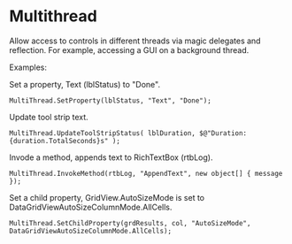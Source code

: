 # Multithread

Allow access to controls in different threads via magic delegates and reflection.  For example, accessing a GUI on a background  thread.

Examples:

Set a property, Text (lblStatus) to "Done".
  
    MultiThread.SetProperty(lblStatus, "Text", "Done");

Update tool strip text.

    MultiThread.UpdateToolStripStatus( lblDuration, $@"Duration: {duration.TotalSeconds}s" );
  
Invode a method, appends text to RichTextBox (rtbLog).
  
    MultiThread.InvokeMethod(rtbLog, "AppendText", new object[] { message });
  
Set a child property, GridView.AutoSizeMode is set to DataGridViewAutoSizeColumnMode.AllCells.

    MultiThread.SetChildProperty(grdResults, col, "AutoSizeMode", DataGridViewAutoSizeColumnMode.AllCells);
    

